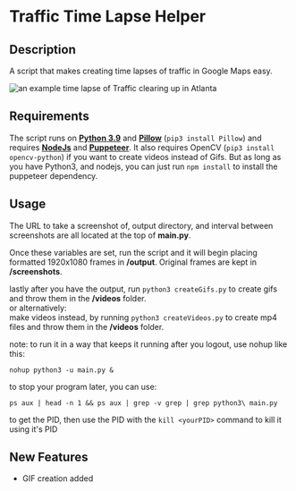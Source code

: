 # Traffic Time Lapse Helper

## Description

A script that makes creating time lapses of traffic in Google Maps easy.

![an example time lapse of Traffic clearing up in Atlanta](example.gif)

## Requirements

The script runs on [**Python 3.9**](http://www.python.org/getit/) and [**Pillow**](https://pillow.readthedocs.io/en/stable/installation.html) (`pip3 install Pillow`) and requires [**NodeJs**](https://nodejs.org/en/download/) and [**Puppeteer**](https://developers.google.com/web/tools/puppeteer).  It also requires OpenCV (`pip3 install opencv-python`) if you want to create videos instead of Gifs. But as long as you have Python3, and nodejs, you can just run `npm install` to install the puppeteer dependency.

## Usage

The URL to take a screenshot of, output directory, and interval between screenshots are all located at the top of **main.py**.

Once these variables are set, run the script and it will begin placing formatted 1920x1080 frames in **/output**. Original frames are kept in **/screenshots**.

lastly after you have the output, run `python3 createGifs.py` to create gifs and throw them in the **/videos** folder.  
or alternatively:  
make videos instead, by running `python3 createVideos.py` to create mp4 files and throw them in the **/videos** folder.

note: to run it in a way that keeps it running after you logout, use nohup like this:

`nohup python3 -u main.py &`

to stop your program later, you can use:

`ps aux | head -n 1 && ps aux | grep -v grep | grep python3\ main.py`

to get the PID, then use the PID with the `kill <yourPID>` command to kill it using it's PID

## New Features
  * GIF creation added
